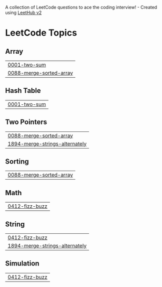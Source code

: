 A collection of LeetCode questions to ace the coding interview! - Created using [LeetHub v2](https://github.com/arunbhardwaj/LeetHub-2.0)
<!---LeetCode Topics Start-->
# LeetCode Topics
## Array
|  |
| ------- |
| [0001-two-sum](https://github.com/AftabSahil/leetcode/tree/master/0001-two-sum) |
| [0088-merge-sorted-array](https://github.com/AftabSahil/leetcode/tree/master/0088-merge-sorted-array) |
## Hash Table
|  |
| ------- |
| [0001-two-sum](https://github.com/AftabSahil/leetcode/tree/master/0001-two-sum) |
## Two Pointers
|  |
| ------- |
| [0088-merge-sorted-array](https://github.com/AftabSahil/leetcode/tree/master/0088-merge-sorted-array) |
| [1894-merge-strings-alternately](https://github.com/AftabSahil/leetcode/tree/master/1894-merge-strings-alternately) |
## Sorting
|  |
| ------- |
| [0088-merge-sorted-array](https://github.com/AftabSahil/leetcode/tree/master/0088-merge-sorted-array) |
## Math
|  |
| ------- |
| [0412-fizz-buzz](https://github.com/AftabSahil/leetcode/tree/master/0412-fizz-buzz) |
## String
|  |
| ------- |
| [0412-fizz-buzz](https://github.com/AftabSahil/leetcode/tree/master/0412-fizz-buzz) |
| [1894-merge-strings-alternately](https://github.com/AftabSahil/leetcode/tree/master/1894-merge-strings-alternately) |
## Simulation
|  |
| ------- |
| [0412-fizz-buzz](https://github.com/AftabSahil/leetcode/tree/master/0412-fizz-buzz) |
<!---LeetCode Topics End-->